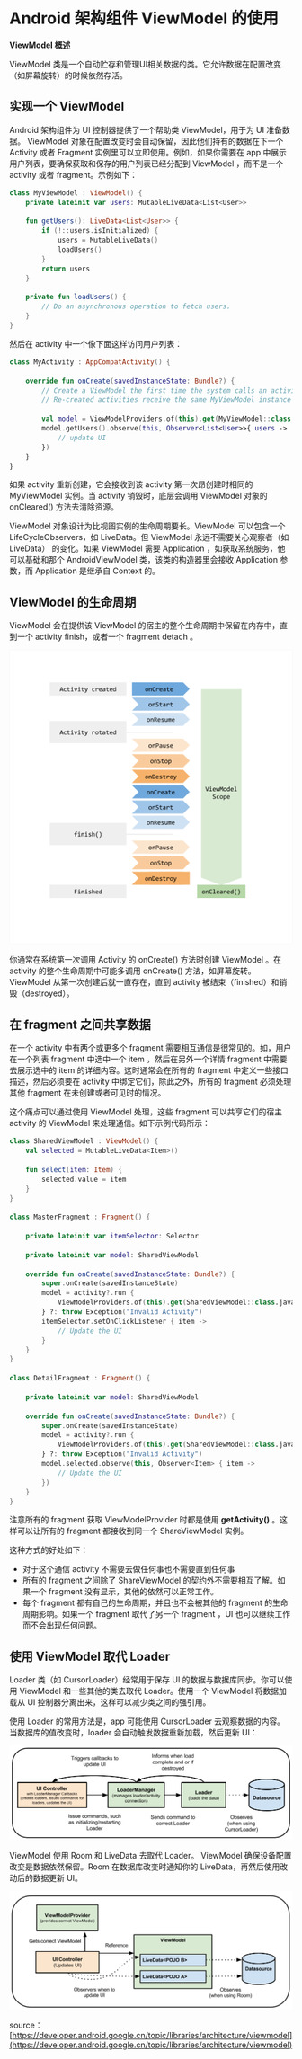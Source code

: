 # Android 架构组件 ViewModel 的使用

**ViewModel 概述**  

ViewModel 类是一个自动贮存和管理UI相关数据的类。它允许数据在配置改变（如屏幕旋转）的时候依然存活。  


## 实现一个 ViewModel

Android 架构组件为 UI 控制器提供了一个帮助类 ViewModel，用于为 UI 准备数据。 ViewModel 对象在配置改变时会自动保留，因此他们持有的数据在下一个 Activity 或者 Fragment 实例里可以立即使用。例如，如果你需要在 app 中展示用户列表，要确保获取和保存的用户列表已经分配到 ViewModel ，而不是一个 activity 或者 fragment。示例如下：  

```kt
class MyViewModel : ViewModel() {
    private lateinit var users: MutableLiveData<List<User>>

    fun getUsers(): LiveData<List<User>> {
        if (!::users.isInitialized) {
            users = MutableLiveData()
            loadUsers()
        }
        return users
    }

    private fun loadUsers() {
        // Do an asynchronous operation to fetch users.
    }
}
```

然后在 activity 中一个像下面这样访问用户列表：  

```kt
class MyActivity : AppCompatActivity() {

    override fun onCreate(savedInstanceState: Bundle?) {
        // Create a ViewModel the first time the system calls an activity's onCreate() method.
        // Re-created activities receive the same MyViewModel instance created by the first activity.

        val model = ViewModelProviders.of(this).get(MyViewModel::class.java)
        model.getUsers().observe(this, Observer<List<User>>{ users ->
            // update UI
        })
    }
}
```

如果 activity 重新创建，它会接收到该 activity 第一次昂创建时相同的 MyViewModel 实例。当 activity 销毁时，底层会调用 ViewModel 对象的 onCleared() 方法去清除资源。  

ViewModel 对象设计为比视图实例的生命周期要长。ViewModel 可以包含一个 LifeCycleObservers，如 LiveData。但 ViewModel 永远不需要关心观察者（如LiveData） 的变化。如果 ViewModel 需要 Application ，如获取系统服务，他可以基础和那个 AndroidViewModel 类，该类的构造器里会接收 Application 参数，而 Application 是继承自 Context 的。  

## ViewModel 的生命周期

ViewModel 会在提供该 ViewModel 的宿主的整个生命周期中保留在内存中，直到一个 activity finish，或者一个 fragment detach 。  

<img src="./img/viewmodel-lifecycle.png" />

你通常在系统第一次调用 Activity 的 onCreate() 方法时创建 ViewModel 。在 activity 的整个生命周期中可能多调用 onCreate() 方法，如屏幕旋转。 ViewModel 从第一次创建后就一直存在，直到 activity 被结束（finished）和销毁（destroyed）。  

## 在 fragment 之间共享数据

在一个 activity 中有两个或更多个 fragment 需要相互通信是很常见的。如，用户在一个列表 fragment 中选中一个 item ，然后在另外一个详情 fragment 中需要去展示选中的 item 的详细内容。这时通常会在所有的 fragment 中定义一些接口描述，然后必须要在 activity 中绑定它们，除此之外，所有的 fragment 必须处理其他 fragment 在未创建或者可见时的情况。  

这个痛点可以通过使用 ViewModel 处理，这些 fragment 可以共享它们的宿主 activity 的 ViewModel 来处理通信。如下示例代码所示：  

```kt
class SharedViewModel : ViewModel() {
    val selected = MutableLiveData<Item>()

    fun select(item: Item) {
        selected.value = item
    }
}

class MasterFragment : Fragment() {

    private lateinit var itemSelector: Selector

    private lateinit var model: SharedViewModel

    override fun onCreate(savedInstanceState: Bundle?) {
        super.onCreate(savedInstanceState)
        model = activity?.run {
            ViewModelProviders.of(this).get(SharedViewModel::class.java)
        } ?: throw Exception("Invalid Activity")
        itemSelector.setOnClickListener { item ->
            // Update the UI
        }
    }
}

class DetailFragment : Fragment() {

    private lateinit var model: SharedViewModel

    override fun onCreate(savedInstanceState: Bundle?) {
        super.onCreate(savedInstanceState)
        model = activity?.run {
            ViewModelProviders.of(this).get(SharedViewModel::class.java)
        } ?: throw Exception("Invalid Activity")
        model.selected.observe(this, Observer<Item> { item ->
            // Update the UI
        })
    }
}
```

注意所有的 fragment 获取 ViewModelProvider 时都是使用 **getActivity()** 。这样可以让所有的 fragment 都接收到同一个 ShareViewModel 实例。  

这种方式的好处如下：  

- 对于这个通信 activity 不需要去做任何事也不需要直到任何事
- 所有的 fragment 之间除了 ShareViewModel 的契约外不需要相互了解。如果一个 fragment 没有显示，其他的依然可以正常工作。
- 每个 fragment 都有自己的生命周期，并且也不会被其他的 fragment 的生命周期影响。如果一个 fragment 取代了另一个 fragment ，UI 也可以继续工作而不会出现任何问题。


## 使用 ViewModel 取代 Loader

Loader 类（如 CursorLoader）经常用于保存 UI 的数据与数据库同步。你可以使用 ViewModel 和一些其他的类去取代 Loader。使用一个 ViewModel 将数据加载从 UI 控制器分离出来，这样可以减少类之间的强引用。  

使用 Loader 的常用方法是，app 可能使用 CursorLoader 去观察数据的内容。当数据库的值改变时，loader 会自动触发数据重新加载，然后更新 UI：  

<img src="./img/viewmodel-loader.png" />

ViewModel 使用 Room 和 LiveData 去取代 Loader。 ViewModel 确保设备配置改变是数据依然保留。Room 在数据库改变时通知你的 LiveData，再然后使用改动后的数据更新 UI。  

<img src="./img/viewmodel-replace-loader.png" />

source： [https://developer.android.google.cn/topic/libraries/architecture/viewmodel](https://developer.android.google.cn/topic/libraries/architecture/viewmodel)
